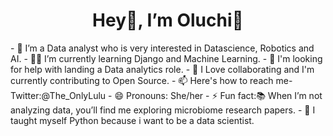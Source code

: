  <h1 align="center">Hey👋, I’m Oluchi🎀</h1>
- 👀 I’m a Data analyst who is very interested in Datascience, Robotics and AI.
- 👩‍💻 I’m currently learning Django and Machine Learning.
- 🤔 I'm looking for help with landing a Data analytics role.
- 💞️ I Love collaborating and I'm currently contributing to Open Source.
- 📫 Here's how to reach me- Twitter:@The_OnlyLulu
- 😄 Pronouns: She/her
- ⚡ Fun fact:📚 When I’m not analyzing data, you’ll find me exploring microbiome research papers.
- 🤖 I taught myself Python because i want to be a data scientist.

<!---
OluchiTheAnalyst/OluchiTheAnalyst is a ✨ special ✨ repository because its `README.md` (this file) appears on your GitHub profile.
You can click the Preview link to take a look at your changes.
--->
